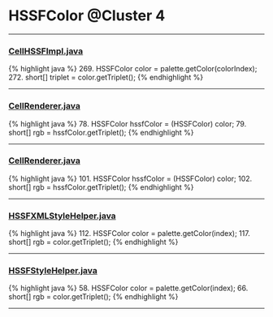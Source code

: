 # HSSFColor @Cluster 4

***

### [CellHSSFImpl.java](https://searchcode.com/codesearch/view/72854667/)
{% highlight java %}
269. HSSFColor color = palette.getColor(colorIndex);
272.     short[] triplet = color.getTriplet();
{% endhighlight %}

***

### [CellRenderer.java](https://searchcode.com/codesearch/view/121321564/)
{% highlight java %}
78. HSSFColor hssfColor = (HSSFColor) color;
79. short[] rgb = hssfColor.getTriplet();
{% endhighlight %}

***

### [CellRenderer.java](https://searchcode.com/codesearch/view/121321564/)
{% highlight java %}
101. HSSFColor hssfColor = (HSSFColor) color;
102. short[] rgb = hssfColor.getTriplet();
{% endhighlight %}

***

### [HSSFXMLStyleHelper.java](https://searchcode.com/codesearch/view/110498463/)
{% highlight java %}
112. HSSFColor color = palette.getColor(index);
117.   short[] rgb = color.getTriplet();
{% endhighlight %}

***

### [HSSFStyleHelper.java](https://searchcode.com/codesearch/view/112283811/)
{% highlight java %}
58. HSSFColor color = palette.getColor(index);
66.   short[] rgb = color.getTriplet();
{% endhighlight %}

***

